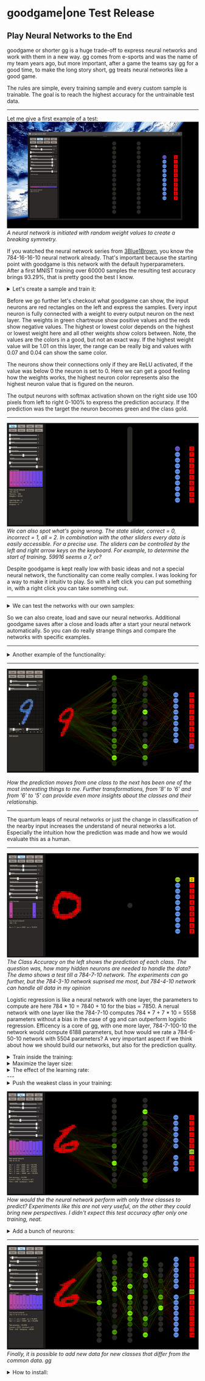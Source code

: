 # goodgame|one Test Release
## Play Neural Networks to the End

goodgame or shorter gg is a huge trade-off to express neural networks and work with them in a new way.
gg comes from e-sports and was the name of my team years ago, but more important, after a game the teams say gg for a good time, 
to make the long story short, gg treats neural networks like a good game.

The rules are simple, every training sample and every custom sample is trainable. The goal is to reach the highest accuracy for the untrainable test data.

---
Let me give a first example of a test:
![alt text](https://raw.githubusercontent.com/grensen/gif_test/master/Figures/gg_one_hello_goodgame.gif?raw=true)
*A neural network is initiated with random weight values to create a breaking symmetry.*

If you watched the neural network series from [3Blue1Brown](https://www.youtube.com/watch?v=aircAruvnKk&list=PLZHQObOWTQDNU6R1_67000Dx_ZCJB-3pi), you know the 784-16-16-10 neural network already. That's important because the starting point with goodgame is this network with the default hyperparameters.
After a first MNIST training over 60000 samples the resulting test accuracy brings 93.29%, that is pretty good the best I know.

<details>
<summary>Let's create a sample and train it:</summary>

![alt text](https://raw.githubusercontent.com/grensen/gif_test/master/Figures/gg_one_create_inputs_and_train.gif?raw=true)
*Note: 784-16-16-10 + one training = 93.29% for the test. 
The weights work with a fixed seed, so the results cannot change, even if the initialization was randomly, what we need. But if one neuron is added or removed, the whole random values will change, that makes it hard to get confidence. A good way to see this is to beat the test accuracy with a bigger network.*

</details>

Before we go further let's checkout what goodgame can show, the input neurons are red rectangles on the left and express the samples.
Every input neuron is fully connected with a weight to every output neuron on the next layer.
The weights in green chartreuse show positive values and the reds show negative values.
The highest or lowest color depends on the highest or lowest weight here and all other weights show colors between.
Note, the values are the colors in a good, but not an exact way. 
If the highest weight value will be 1.01 on this layer, the range can be really big and values with 0.07 and 0.04 can show the same color.

The neurons show their connections only if they are ReLU activated, if the value was below 0 the neuron is set to 0.
Here we can get a good feeling how the weights works, the highest neuron color represents also the highest neuron value that is figured on the neuron.

The output neurons with softmax activation shown on the right side use 100 pixels from left to right 0-100% to express the prediction accuracy.
If the prediction was the target the neuron becomes green and the class gold.

---
![alt text](https://raw.githubusercontent.com/grensen/gif_test/master/Figures/gg_one_spot_wrong.gif?raw=true)
*We can also spot what's going wrong. The state slider, correct = 0, incorrect = 1, all = 2. In combination with the other sliders every data is easily accessible. For a precise use. The sliders can be controlled by the left and right arrow keys on the keyboard. For example, to determine the start of training. 59916 seems a 7, or?*

Despite goodgame is kept really low with basic ideas and not a special neural network, the functionality can come really complex.
I was looking for a way to make it intuitiv to play. So with a left click you can put something in, with a right click you can take something out.

---
<details>
<summary>We can test the networks with our own samples:</summary>

![alt text](https://raw.githubusercontent.com/grensen/gif_test/master/Figures/gg_one_user_samples.gif?raw=true)

</details>

So we can also create, load and save our neural networks. 
Additional goodgame saves after a close and loads after a start your neural network automatically.
So you can do really strange things and compare the networks with specific examples. 

---

<details>
<summary>Another example of the functionality:</summary>
 
 ![alt text](https://raw.githubusercontent.com/grensen/gif_test/master/Figures/gg_one_compare_train.gif?raw=true)
 
</details>


---
![alt text](https://raw.githubusercontent.com/grensen/gif_test/master/Figures/gg_one_quantum_leaps.gif?raw=true)

*How the prediction moves from one class to the next has been one of the most interesting things to me. Further transformations, from '8' to '6' and from '6' to '5' can provide even more insights about the classes and their relationship.*

---

The quantum leaps of neural networks or just the change in classification of the nearby input increases the understand of neural networks a lot. Especially the intuition how the prediction was made and how we would evaluate this as a human. 

---
![alt text](https://raw.githubusercontent.com/grensen/gif_test/master/Figures/gg_one_dnn_basics_demo.gif?raw=true)
*The Class Accuracy on the left shows the prediction of each class. The question was, how many hidden neurons are needed to handle the data? The demo shows a test till a 784-7-10 network. The experiments can go further, but the 784-3-10 network suprised me most, but 784-4-10 network can handle all data in my opinion*

Logistic regression is like a neural network with one layer, the parameters to compute are here 784 * 10 = 7840 + 10 for the bias = 7850. A nerual network with one layer like the 784-7-10 computes 784 * 7 + 7 * 10 = 5558 parameters without a bias in the case of gg and can outperform logistic regression. Efficency is a core of gg, with one more layer, 784-7-100-10 the network would compute 6188 parameters, but how would we rate a 784-6-50-10 network with 5504 parameters? A very important aspect if we think about how we should build our networks, but also for the prediction quality.

<details>
<summary>Train inside the training:</summary>
 
![alt text](https://raw.githubusercontent.com/grensen/gif_test/master/Figures/gg_one_incorrect_custom_training.gif?raw=true)
*It is time for popcorn, take your seat and manipulate the predictions, train with your intuition within the training.

</details>

<details>
<summary>Maximize the layer size:</summary>
 
![alt text](https://github.com/grensen/gif_test/blob/master/Figures/gg_one_20_layers.gif?raw=true)
*How many layers can we train? This is a deep neural network with 20 layers. It was really hard to train, but the pattern of the neurons looks pretty cool.*

</details>

<details>
<summary>The effect of the learning rate:</summary>
 
![alt text](https://github.com/grensen/gif_test/blob/master/Figures/gg_one_low_vs_high_lr.gif?raw=true)
*The learning rate affects the training. In case of the ReLU activation, the learning rate affects also the activation level of the neurons, lower lr's keep the activation level high, and high lr's keep the activations low, till a whole layer is disconnected. The example shows a briefly look into the test low = 0.001 vs high = 0.01 after 200.000 backpropagations, even with this moderate settings is this effect easy to see.*

</details>
---
<details>
<summary>Push the weakest class in your training:</summary>
 
![alt text](https://raw.githubusercontent.com/grensen/gif_test/master/Figures/gg_one_support_class.gif?raw=true)
*How to increase the weakest class prediction. If the step was wrong, take the last training step and try again. It looks not so good for the others classes after this move, but with a lot of sensitive it's possible to support your network with specific training.*

</details>


![alt text](https://raw.githubusercontent.com/grensen/gif_test/master/Figures/gg_one_smaller_classification.gif?raw=true)
*How would the the neural network perform with only three classes to predict? Experiments like this are not very useful, on the other they could bring new perspectives. I didn't expect this test accuracy after only one training, neat.*


<details>
<summary>Add a bunch of neurons:</summary>

![alt text](https://raw.githubusercontent.com/grensen/gif_test/master/Figures/gg_one_new_network_inside.gif?raw=true)
*With more neurons you reach more accuracy, that's right, almost. Neurons can be added or removed all the time with gg. Here the starting point was used to create a new network inside the existing one. After enough rounds the merged networks should be act as one, sometimes not so clever. It seems more useful to use the final size from start, but not always.*

</details>

---
![alt text](https://raw.githubusercontent.com/grensen/gif_test/master/Figures/gg_one_gg_outro.gif?raw=true)
*Finally, it is possible to add new data for new classes that differ from the common data. gg*




<details>
<summary>How to install:</summary>

### How to install

[Download](https://drive.google.com/file/d/12s7E-2-GqgkYY6ZNw0jgKvGTeVDZbXqB/view) and extract the directory to the c: folder.


Or:

 1. Download the folder MNIST_Data for the unzipped data set and the Neural_Network_Backup with the empty file.
 
 2. Then create the directory c:/goodgame/one/ and put both folders inside.
 
 3. Now goodgame is ready to run on Visual Studio with the goodgame.cs code.
 
 4. To collapse all the 1400 lines press CTRL + M + O.
 
 
 

![alt text](https://raw.githubusercontent.com/grensen/gif_test/master/Figures/gg_one_install_code.gif?raw=true)


Core functions:

---
![alt text](https://raw.githubusercontent.com/grensen/gif_test/master/Figures/core_functions.png?raw=true)
---

The code is realy complicated in many parts and 1400 lines are a lot of lines, a good way to get the connection is start with the NeuralNetworkRun() function. 
The function handles training and test runs. NeuralNetworkSample() treats the custom training.


---
Build a release version of your goodgame app.
![alt text](https://raw.githubusercontent.com/grensen/gif_test/master/Figures/gg_one_build_releasel.gif?raw=true)
---
</details>
